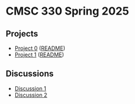 # CMSC 330 Spring 2025

## Projects
- [Project 0](https://classroom.github.com/a/M8cWDk6a) ([README](https://github.com/cmsc330spring25/spring25/blob/main/projects%2Fproject0%2Fproject0.md))
- [Project 1](https://classroom.github.com/a/pKgvISVq) ([README](https://github.com/cmsc330spring25/spring25/blob/main/projects/project1/project1.md))

## Discussions
- [Discussion 1](https://github.com/cmsc330spring25/spring25/tree/main/discussions/d1_git)
- [Discussion 2](https://github.com/cmsc330spring25/spring25/tree/main/discussions/d2_ocaml_typing)
